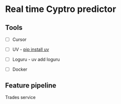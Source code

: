 # Real time Cyptro predictor


## Tools

- [ ] Cursor
- [ ] UV - [pip install uv](https://github.com/astral-sh/uv)
- [ ] Loguru - uv add loguru
- [ ] Docker


## Feature pipeline

Trades service
